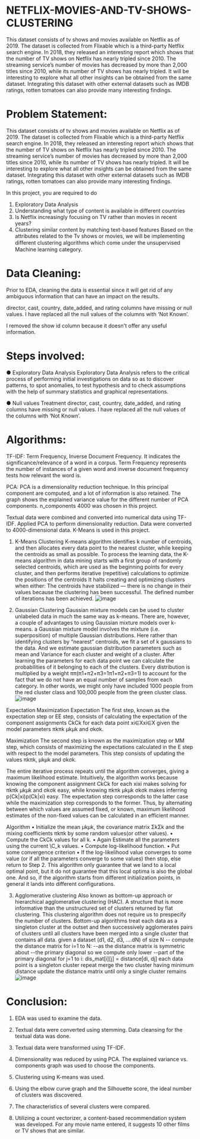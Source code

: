 # NETFLIX-MOVIES-AND-TV-SHOWS-CLUSTERING
This dataset consists of tv shows and movies available on Netflix as of 2019. The dataset is collected from Flixable which is a third-party Netflix search engine.  In 2018, they released an interesting report which shows that the number of TV shows on Netflix has nearly tripled since 2010. The streaming service’s number of movies has decreased by more than 2,000 titles since 2010, while its number of TV shows has nearly tripled. It will be interesting to explore what all other insights can be obtained from the same dataset.  Integrating this dataset with other external datasets such as IMDB ratings, rotten tomatoes can also provide many interesting findings.

# Problem Statement:
This dataset consists of tv shows and movies available on Netflix as of 2019. The dataset is collected from Flixable which is a third-party Netflix search engine.
In 2018, they released an interesting report which shows that the number of TV shows on Netflix has nearly tripled since 2010. The streaming service’s number of movies has decreased by more than 2,000 titles since 2010, while its number of TV shows has nearly tripled. It will be interesting to explore what all other insights can be obtained from the same dataset.
Integrating this dataset with other external datasets such as IMDB ratings, rotten tomatoes can also provide many interesting findings.

In this project, you are required to do
1. Exploratory Data Analysis
2. Understanding what type of content is available in different countries
3. Is Netflix increasingly focusing on TV rather than movies in recent years?
4. Clustering similar content by matching text-based features
Based on the attributes related to the Tv shows or movies, we will be implementing diﬀerent clustering algorithms which come under the unsupervised Machine learning category.

# Data Cleaning:
Prior to EDA, cleaning the data is essential since it will get rid of any ambiguous information that can have an impact on the results.

director, cast, country, date_added, and rating columns have missing or null values. I have replaced all the null values of the columns with ‘Not Known’.

I removed the show id column because it doesn't offer any useful information.

# Steps involved:
●	Exploratory Data Analysis 
Exploratory Data Analysis refers to the critical process of performing initial investigations on data so as to discover patterns, to spot anomalies, to test hypothesis and to check assumptions with the help of summary statistics and graphical representations.

●	Null values Treatment
director, cast, country, date_added, and rating columns have missing or null values. I have replaced all the null values of the columns with ‘Not Known’.

# Algorithms:
TF-IDF: Term Frequency, Inverse Document Frequency. It indicates the significance/relevance of a word in a corpus.  Term Frequency represents the number of instances of a given word and inverse document frequency tests how relevant the word is.

PCA: PCA is a dimensionality reduction technique. In this principal component are computed, and a lot of information is also retained. The graph shows the explained variance value for the different number of PCA components. n_components 4000 was chosen in this project.

Textual data were combined and converted into numerical data using TF-IDF.  Applied PCA to perform dimensionality reduction. Data were converted to 4000-dimensional data. K-Means is used in this project.

1.	K-Means Clustering
K-means algorithm identifies k number of centroids, and then allocates every data point to the nearest cluster, while keeping the centroids as small as possible.
To process the learning data, the K-means algorithm in data mining starts with a first group of randomly selected centroids, which are used as the beginning points for every cluster, and then performs iterative (repetitive) calculations to optimize the positions of the centroids
It halts creating and optimizing clusters when either:
The centroids have stabilized — there is no change in their values because the clustering has been successful.
The defined number of iterations has been achieved.
![image](https://user-images.githubusercontent.com/33064867/209317792-80c890ff-1b8b-49c1-9a5d-33a770576f6e.png)

2.	Gaussian Clustering
Gaussian mixture models can be used to cluster unlabeled data in much the same way as k-means. There are, however, a couple of advantages to using Gaussian mixture models over k-means.
a Gaussian mixture model involves the mixture (i.e. superposition) of multiple Gaussian distributions. Here rather than identifying clusters by “nearest” centroids, we fit a set of k gaussians to the data. And we estimate gaussian distribution parameters such as mean and Variance for each cluster and weight of a cluster. After learning the parameters for each data point we can calculate the probabilities of it belonging to each of the clusters.
Every distribution is multiplied by a weight ππ(π1+π2+π3=1π1+π2+π3=1) to account for the fact that we do not have an equal number of samples from each category. In other words, we might only have included 1000 people from the red cluster class and 100,000 people from the green cluster class.
![image](https://user-images.githubusercontent.com/33064867/209317908-60c172a4-291a-449b-8d65-e3007a559ea8.png)

Expectation Maximization
Expectation
The first step, known as the expectation step or EE step, consists of calculating the expectation of the component assignments CkCk for each data point xi∈Xxi∈X given the model parameters πkπk μkμk and σkσk.

Maximization
The second step is known as the maximization step or MM step, which consists of maximizing the expectations calculated in the E step with respect to the model parameters. This step consists of updating the values πkπk, μkμk and σkσk.

The entire iterative process repeats until the algorithm converges, giving a maximum likelihood estimate. Intuitively, the algorithm works because knowing the component assignment CkCk for each xixi makes solving for πkπk μkμk and σkσk easy, while knowing πkπk μkμk σkσk makes inferring p(Ck|xi)p(Ck|xi) easy. The expectation step corresponds to the latter case while the maximization step corresponds to the former. Thus, by alternating between which values are assumed fixed, or known, maximum likelihood estimates of the non-fixed values can be calculated in an efficient manner.

Algorithm
•	Initialize the mean μkμk, the covariance matrix ΣkΣk and the mixing coefficients πkπk by some random values(or other values).
•	Compute the CkCk values for all k.
•	Again Estimate all the parameters using the current \C_k values.
•	Compute log-likelihood function.
•	Put some convergence criterion
•	If the log-likelihood value converges to some value (or if all the parameters converge to some values) then stop, else return to Step 2.
This algorithm only guarantee that we land to a local optimal point, but it do not guarantee that this local optima is also the global one. And so, if the algorithm starts from different initialization points, in general it lands into different configurations.

3.	Agglomerative clustering
Also known as bottom-up approach or hierarchical agglomerative clustering (HAC). A structure that is more informative than the unstructured set of clusters returned by flat clustering. This clustering algorithm does not require us to prespecify the number of clusters. Bottom-up algorithms treat each data as a singleton cluster at the outset and then successively agglomerates pairs of clusters until all clusters have been merged into a single cluster that contains all data. 
given a dataset (d1, d2, d3, ....dN) of size N
-- compute the distance matrix
for i=1 to N:
   --as the distance matrix is symmetric about 
   --the primary diagonal so we compute only lower 
   --part of the primary diagonal 
   for j=1 to i:
      dis_mat[i][j] = distance[di, dj] 
each data point is a singleton cluster
repeat
   merge the two cluster having minimum distance
   update the distance matrix
until only a single cluster remains
![image](https://user-images.githubusercontent.com/33064867/209318305-48949062-c5d1-4b6d-a66a-2fd19d443e74.png)

# Conclusion:
1. EDA was used to examine the data.

2. Textual data were converted using stemming. Data cleansing for the textual data was done.

3. Textual data were transformed using TF-IDF.

4. Dimensionality was reduced by using PCA. The explained variance vs. components graph was used to choose the components.

5. Clustering using K-means was used.

6. Using the elbow curve graph and the Silhouette score, the ideal number of clusters was discovered.

7. The characteristics of several clusters were compared.

8. Utilizing a count vectorizer, a content-based recommendation system was developed. For any movie name entered, it suggests 10 other films or TV shows that are similar.









